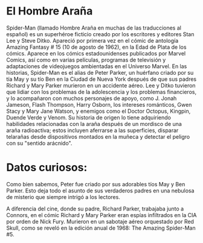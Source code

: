 # El Hombre Araña

Spider-Man (llamado Hombre Araña en muchas de las traducciones al español) es un superhéroe ficticio creado por los escritores y editores Stan Lee y Steve Ditko. Apareció por primera vez en el cómic de antología Amazing Fantasy # 15 (10 de agosto de 1962), en la Edad de Plata de los cómics. Aparece en los cómics estadounidenses publicados por Marvel Comics, así como en varias películas, programas de televisión y adaptaciones de videojuegos ambientadas en el Universo Marvel. En las historias, Spider-Man es el alias de Peter Parker, un huérfano criado por su tía May y su tío Ben en la Ciudad de Nueva York después de que sus padres Richard y Mary Parker murieron en un accidente aéreo. Lee y Ditko tuvieron que lidiar con los problemas de la adolescencia y los problemas financieros, y lo acompañaron con muchos personajes de apoyo, como J. Jonah Jameson, Flash Thompson, Harry Osborn, los intereses románticos, Gwen Stacy y Mary Jane Watson, y enemigos como el Doctor Octopus, Kingpin, Duende Verde y Venom. Su historia de origen lo tiene adquiriendo habilidades relacionadas con la araña después de un mordisco de una araña radioactiva; estos incluyen aferrarse a las superficies, disparar telarañas desde dispositivos montados en la muñeca y detectar el peligro con su "sentido arácnido".

# Datos curiosos:

Como bien sabemos, Peter fue criado por sus adorables tíos May y Ben Parker. Esto deja todo el asunto de sus verdaderos padres en una nebulosa de misterio que siempre intrigó a los lectores.

A diferencia del cine, donde su padre, Richard Parker, trabajaba junto a Connors, en el cómic Richard y Mary Parker eran espías infiltrados en la CIA por orden de Nick Fury. Murieron en un sabotaje aéreo orquestado por Red Skull, como se reveló en la edición anual de 1968: The Amazing Spider-Man #5.
